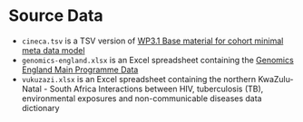 # Source Data

- `cineca.tsv` is a TSV version of [WP3.1 Base material for cohort minimal meta data model](https://docs.google.com/spreadsheets/d/1ZXqTMIhFtGOaodw7Fns5YghvY_pWos-RuSa2BFnO5l4)
- `genomics-england.xlsx` is an Excel spreadsheet containing the [Genomics England Main Programme Data](https://cnfl.extge.co.uk/pages/viewpage.action?pageId=113189195)
- `vukuzazi.xlsx` is an Excel spreadsheet containing the northern KwaZulu-Natal - South Africa Interactions between HIV, tuberculosis (TB), environmental exposures and non-communicable diseases data dictionary
